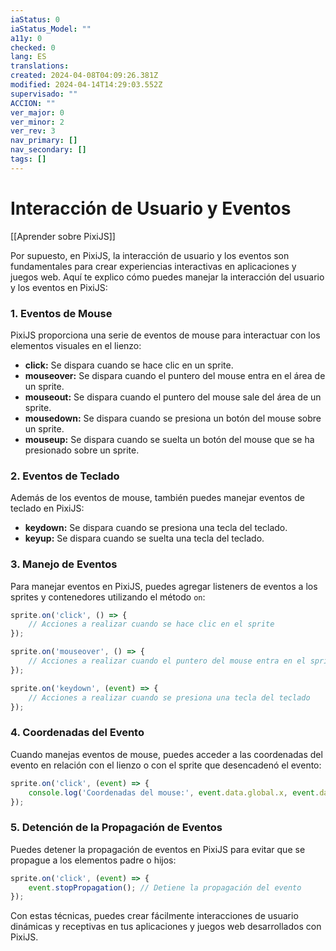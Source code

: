```yaml
---
iaStatus: 0
iaStatus_Model: ""
a11y: 0
checked: 0
lang: ES
translations: 
created: 2024-04-08T04:09:26.381Z
modified: 2024-04-14T14:29:03.552Z
supervisado: ""
ACCION: ""
ver_major: 0
ver_minor: 2
ver_rev: 3
nav_primary: []
nav_secondary: []
tags: []
---
```

# Interacción de Usuario y Eventos

[[Aprender sobre PixiJS]]

Por supuesto, en PixiJS, la interacción de usuario y los eventos son fundamentales para crear experiencias interactivas en aplicaciones y juegos web. Aquí te explico cómo puedes manejar la interacción del usuario y los eventos en PixiJS:

### 1. Eventos de Mouse

PixiJS proporciona una serie de eventos de mouse para interactuar con los elementos visuales en el lienzo:

- **click:** Se dispara cuando se hace clic en un sprite.
- **mouseover:** Se dispara cuando el puntero del mouse entra en el área de un sprite.
- **mouseout:** Se dispara cuando el puntero del mouse sale del área de un sprite.
- **mousedown:** Se dispara cuando se presiona un botón del mouse sobre un sprite.
- **mouseup:** Se dispara cuando se suelta un botón del mouse que se ha presionado sobre un sprite.

### 2. Eventos de Teclado

Además de los eventos de mouse, también puedes manejar eventos de teclado en PixiJS:

- **keydown:** Se dispara cuando se presiona una tecla del teclado.
- **keyup:** Se dispara cuando se suelta una tecla del teclado.

### 3. Manejo de Eventos

Para manejar eventos en PixiJS, puedes agregar listeners de eventos a los sprites y contenedores utilizando el método `on`:

```javascript
sprite.on('click', () => {
    // Acciones a realizar cuando se hace clic en el sprite
});

sprite.on('mouseover', () => {
    // Acciones a realizar cuando el puntero del mouse entra en el sprite
});

sprite.on('keydown', (event) => {
    // Acciones a realizar cuando se presiona una tecla del teclado
});
```

### 4. Coordenadas del Evento

Cuando manejas eventos de mouse, puedes acceder a las coordenadas del evento en relación con el lienzo o con el sprite que desencadenó el evento:

```javascript
sprite.on('click', (event) => {
    console.log('Coordenadas del mouse:', event.data.global.x, event.data.global.y);
});
```

### 5. Detención de la Propagación de Eventos

Puedes detener la propagación de eventos en PixiJS para evitar que se propague a los elementos padre o hijos:

```javascript
sprite.on('click', (event) => {
    event.stopPropagation(); // Detiene la propagación del evento
});
```

Con estas técnicas, puedes crear fácilmente interacciones de usuario dinámicas y receptivas en tus aplicaciones y juegos web desarrollados con PixiJS.